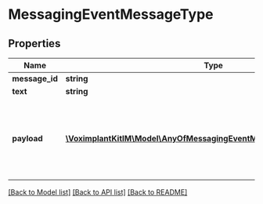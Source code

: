 # MessagingEventMessageType

## Properties
Name | Type | Description | Notes
------------ | ------------- | ------------- | -------------
**message_id** | **string** |  | 
**text** | **string** |  | [optional] 
**payload** | [**\VoximplantKitIM\Model\AnyOfMessagingEventMessageTypePayloadItems[]**](.md) | This is an array of media content. May have any of these objects | [optional] 

[[Back to Model list]](../README.md#documentation-for-models) [[Back to API list]](../README.md#documentation-for-api-endpoints) [[Back to README]](../README.md)


